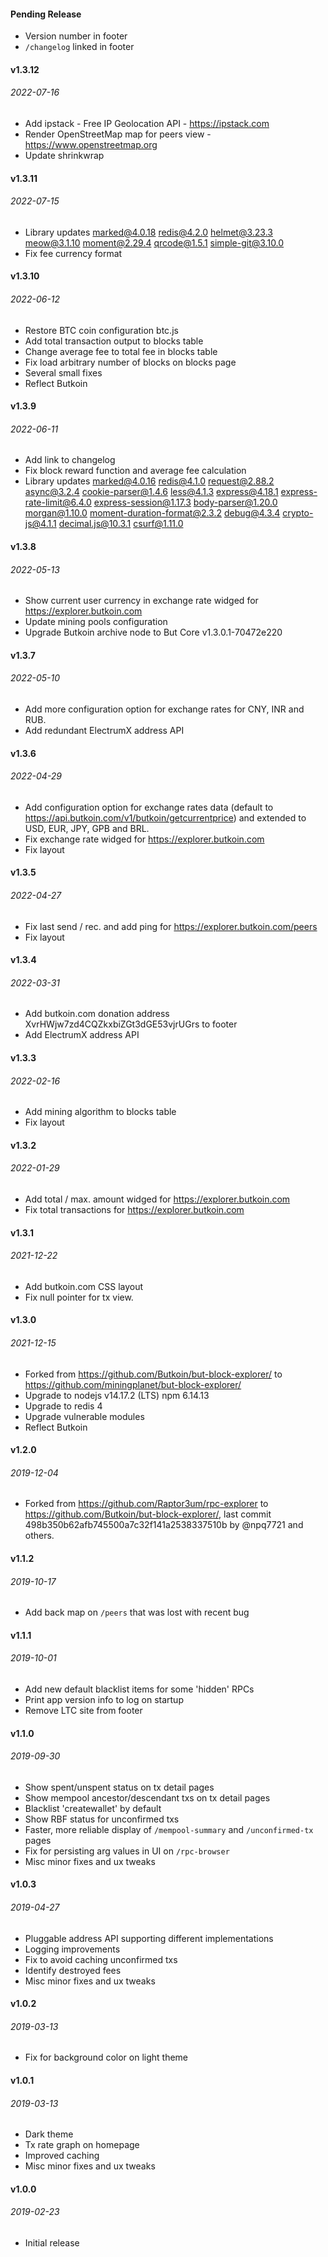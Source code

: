 #### Pending Release

* Version number in footer
* `/changelog` linked in footer

#### v1.3.12
###### 2022-07-16

* Add ipstack - Free IP Geolocation API - https://ipstack.com
* Render OpenStreetMap map for peers view - https://www.openstreetmap.org
* Update shrinkwrap

#### v1.3.11
###### 2022-07-15

* Library updates marked@4.0.18 redis@4.2.0 helmet@3.23.3 meow@3.1.10 moment@2.29.4 qrcode@1.5.1 simple-git@3.10.0
* Fix fee currency format

#### v1.3.10
###### 2022-06-12

* Restore BTC coin configuration btc.js
* Add total transaction output to blocks table
* Change average fee to total fee in blocks table
* Fix load arbitrary number of blocks on blocks page
* Several small fixes
* Reflect Butkoin

#### v1.3.9
###### 2022-06-11

* Add link to changelog
* Fix block reward function and average fee calculation
* Library updates marked@4.0.16 redis@4.1.0 request@2.88.2 async@3.2.4 cookie-parser@1.4.6 less@4.1.3 express@4.18.1 express-rate-limit@6.4.0 express-session@1.17.3 body-parser@1.20.0 morgan@1.10.0 moment-duration-format@2.3.2 debug@4.3.4 crypto-js@4.1.1 decimal.js@10.3.1 csurf@1.11.0

#### v1.3.8
###### 2022-05-13

* Show current user currency in exchange rate widged for https://explorer.butkoin.com
* Update mining pools configuration
* Upgrade Butkoin archive node to But Core v1.3.0.1-70472e220

#### v1.3.7
###### 2022-05-10

* Add more configuration option for exchange rates for CNY, INR and RUB.
* Add redundant ElectrumX address API

#### v1.3.6
###### 2022-04-29

* Add configuration option for exchange rates data (default to https://api.butkoin.com/v1/butkoin/getcurrentprice) and extended to USD, EUR, JPY, GPB and BRL.
* Fix exchange rate widged for https://explorer.butkoin.com
* Fix layout

#### v1.3.5
###### 2022-04-27

* Fix last send / rec. and add ping for https://explorer.butkoin.com/peers 
* Fix layout

#### v1.3.4
###### 2022-03-31

* Add butkoin.com donation address XvrHWjw7zd4CQZkxbiZGt3dGE53vjrUGrs to footer
* Add ElectrumX address API

#### v1.3.3
###### 2022-02-16

* Add mining algorithm to blocks table
* Fix layout

#### v1.3.2
###### 2022-01-29

* Add total / max. amount widged for https://explorer.butkoin.com
* Fix total transactions for https://explorer.butkoin.com

#### v1.3.1
###### 2021-12-22

* Add butkoin.com CSS layout
* Fix null pointer for tx view.

#### v1.3.0
###### 2021-12-15

* Forked from https://github.com/Butkoin/but-block-explorer/ to https://github.com/miningplanet/but-block-explorer/
* Upgrade to nodejs v14.17.2 (LTS) npm 6.14.13
* Upgrade to redis 4
* Upgrade vulnerable modules
* Reflect Butkoin

#### v1.2.0
###### 2019-12-04

* Forked from https://github.com/Raptor3um/rpc-explorer to https://github.com/Butkoin/but-block-explorer/, last commit 498b350b62afb745500a7c32f141a2538337510b by @npq7721 and others.

#### v1.1.2 
###### 2019-10-17

* Add back map on `/peers` that was lost with recent bug

#### v1.1.1
###### 2019-10-01

* Add new default blacklist items for some 'hidden' RPCs
* Print app version info to log on startup
* Remove LTC site from footer

#### v1.1.0
###### 2019-09-30

* Show spent/unspent status on tx detail pages
* Show mempool ancestor/descendant txs on tx detail pages
* Blacklist 'createwallet' by default
* Show RBF status for unconfirmed txs
* Faster, more reliable display of `/mempool-summary` and `/unconfirmed-tx` pages
* Fix for persisting arg values in UI on `/rpc-browser`
* Misc minor fixes and ux tweaks

#### v1.0.3
###### 2019-04-27

* Pluggable address API supporting different implementations
* Logging improvements
* Fix to avoid caching unconfirmed txs
* Identify destroyed fees
* Misc minor fixes and ux tweaks

#### v1.0.2
###### 2019-03-13

* Fix for background color on light theme

#### v1.0.1
###### 2019-03-13

* Dark theme
* Tx rate graph on homepage
* Improved caching
* Misc minor fixes and ux tweaks

#### v1.0.0
###### 2019-02-23

* Initial release